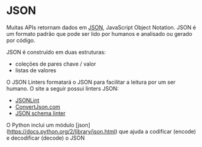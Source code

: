 # JSON

Muitas APIs retornam dados em [JSON](https://json.org/), JavaScript Object Notation. JSON é um formato padrão que pode ser lido por humanos e analisado ou gerado por código.

JSON é construído em duas estruturas:
- coleções de pares chave / valor
- listas de valores

O JSON Linters formatará o JSON para facilitar a leitura por um ser humano. O site a seguir possui linters JSON:
- [JSONLint](https://jsonlint.com/)
- [ConvertJson.com](http://www.convertjson.com/jsonlint.htm)
- [JSON schema linter](https://www.json-schema-linter.com/)

O Python inclui um módulo [json] (https://docs.python.org/2/library/json.html) que ajuda a codificar (encode) e decodificar (decode) o JSON